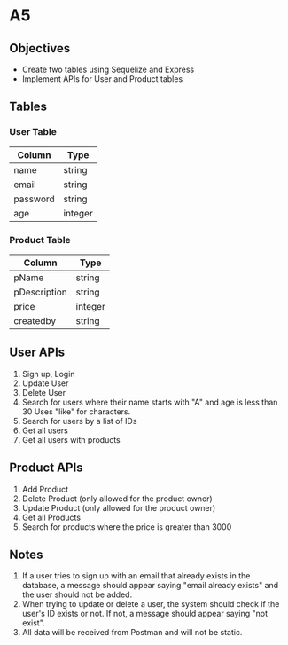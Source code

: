 # A5

## Objectives
- Create two tables using Sequelize and Express
- Implement APIs for User and Product tables

## Tables
### User Table
| Column | Type |
| ------ | ---- |
| name | string |
| email | string |
| password | string |
| age | integer |

### Product Table
| Column | Type |
| ------ | ---- |
| pName | string |
| pDescription | string |
| price | integer |
| createdby | string |

## User APIs
1. Sign up, Login
2. Update User
3. Delete User
4. Search for users where their name starts with "A" and age is less than 30 Uses "like" for characters.
5. Search for users by a list of IDs
6. Get all users
7. Get all users with products

## Product APIs
1. Add Product
2. Delete Product (only allowed for the product owner)
3. Update Product (only allowed for the product owner)
4. Get all Products
5. Search for products where the price is greater than 3000

## Notes
1. If a user tries to sign up with an email that already exists in the database, a message should appear saying "email already exists" and the user should not be added.
2. When trying to update or delete a user, the system should check if the user's ID exists or not. If not, a message should appear saying "not exist".
3. All data will be received from Postman and will not be static.
